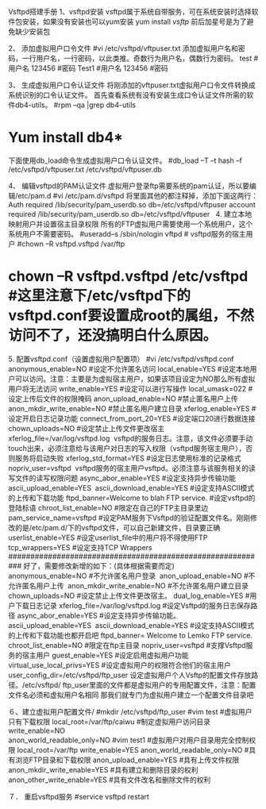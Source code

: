 Vsftpd搭建手册
1、vsftpd安装
vsftpd属于系统自带服务，可在系统安装时选择软件包安装，如果没有安装也可以yum安装
yum install *vsftp*    前后加星号是为了避免缺少安装包

2、 添加虚拟用户口令文件
#vi /etc/vsftpd/vftpuser.txt
添加虚拟用户名和密码，一行用户名，一行密码，以此类推。奇数行为用户名，偶数行为密码。
test #用户名
123456 #密码
Test1 #用户名
123456 #密码

3、 生成虚拟用户口令认证文件
将刚添加的vftpuser.txt虚拟用户口令文件转换成系统识别的口令认证文件。
首先查看系统有没有安装生成口令认证文件所需的软件db4-utils。
#rpm –qa |grep db4-utils
# Yum install db4*
下面使用db_load命令生成虚拟用户口令认证文件。
#db_load –T –t hash –f /etc/vsftpd/vftpuser.txt /etc/vsftpd/vftpuser.db

4、 编辑vsftpd的PAM认证文件
虚拟用户登录ftp需要系统的pam认证，所以要编辑/etc/pam.d
#vi /etc/pam.d/vsftpd
将里面其他的都注释掉，添加下面这两行：
Auth required /lib/security/pam_userdb.so db=/etc/vsftpd/vftpuser
account required /lib/security/pam_userdb.so db=/etc/vsftpd/vftpuser
 
4. 建立本地映射用户并设置宿主目录权限
所有的FTP虚拟用户需要使用一个系统用户，这个系统用户不需要密码。
#useradd–s /sbin/nologin vftpd  # vsftpd服务的宿主用户
#chown –R vsftpd.vsftpd /var/ftp
# chown –R vsftpd.vsftpd /etc/vsftpd #这里注意下/etc/vsftpd下的vsftpd.conf要设置成root的属组，不然访问不了，还没搞明白什么原因。

5. 配置vsftpd.conf（设置虚拟用户配置项）
#vi /etc/vsftpd/vsftpd.conf
anonymous_enable=NO #设定不允许匿名访问
local_enable=YES #设定本地用户可以访问。注意：主要是为虚拟宿主用户，如果该项目设定为NO那么所有虚拟用户将无法访问
write_enable=YES #设定可以进行写操作
local_umask=022 #设定上传后文件的权限掩码
anon_upload_enable=NO #禁止匿名用户上传
anon_mkdir_write_enable=NO #禁止匿名用户建立目录
xferlog_enable=YES #设定开启日志记录功能
connect_from_port_20=YES #设定端口20进行数据连接
chown_uploads=NO #设定禁止上传文件更改宿主
xferlog_file=/var/log/vsftpd.log 
vsftpd的服务日志。注意，该文件必须要手动touch出来，必须注意给与该用户对日志的写入权限（vsftpd服务宿主用户），否则服务将启动失败
xferlog_std_format=YES #设定日志使用标准的记录格式
nopriv_user=vsftpd 
vsftpd服务的宿主用户vsftpd。必须注意与该服务相关的读写文件的读写权限问题
async_abor_enable=YES #设定支持异步传输功能
ascii_upload_enable=YES 
ascii_download_enable=YES #设定支持ASCII模式的上传和下载功能
ftpd_banner=Welcome to blah FTP service. #设定vsftpd的登陆标语
chroot_list_enable=NO #限定在自己的FTP主目录里边pam_service_name=vsftpd #设定PAM服务下Vsftpd的验证配置文件名。刚刚修改的是/etc/pam.d/下的vsftpd文件，可以自己新建文件，目录要正确
userlist_enable=YES #设定userlist_file中的用户将不得使用FTP 
tcp_wrappers=YES #设定支持TCP Wrappers
###########################################################
好了，需要修改新增的如下：(具体根据需要而定)
anonymous_enable=NO #不允许匿名用户登录 
anon_upload_enable=NO #不允许匿名用户上传 
anon_mkdir_write_enable=NO #不允许匿名用户建立目录
chown_uploads=NO #设定禁止上传文件更改宿主。
dual_log_enable=YES #用户下载日志记录
xferlog_file=/var/log/vsftpd.log #设定Vsftpd的服务日志保存路径
async_abor_enable=YES #设定支持异步传输功能。
ascii_upload_enable=YES 
ascii_download_enable=YES #设定支持ASCII模式的上传和下载功能也都开启吧
ftpd_banner= Welcome to Lemko FTP service.
chroot_list_enable=NO #限定在ftp主目录
nopriv_user=vsftpd #支撑Vsftpd服务的宿主用户
guest_enable=YES #设定启用虚拟用户功能 
virtual_use_local_privs=YES #设定虚拟用户的权限符合他们的宿主用户 
user_config_dir=/etc/vsftpd/ftp_user 设定虚拟用户个人Vsftp的配置文件存放路径。/etc/vsftpd/ ftp_user里面的文件都是虚拟用户的专用配置文件，注意：配置文件名必须和虚拟用户名相同
那我们就专门为虚拟用户建立一个配置文件目录吧

６、建立虚拟用户配置文件/
#mkdir /etc/vsftpd/ftp_user
#vim test #虚拟用户只有下载权限
local_root=/var/ftp/caiwu #制定虚拟用户访问目录
write_enable=NO  
anon_world_readable_only=NO
#vim test1   #虚拟用户对用户目录用完全控制权限
local_root=/var/ftp
write_enable=YES
anon_world_readable_only=NO #具有浏览FTP目录和下载权限
anon_upload_enable=YES #具有上传文件权限
anon_mkdir_write_enable=YES #具有建立和删除目录的权利
anon_other_write_enable=YES #具有文件改名和删除文件的权利

７． 重启vsftpd服务
#service vsftpd restart